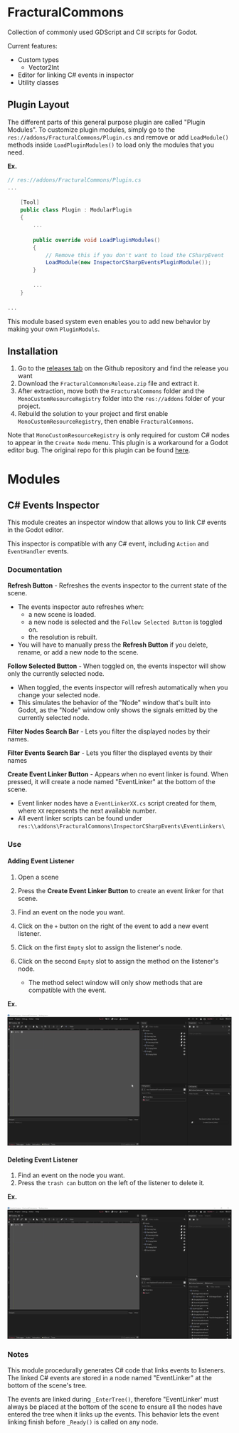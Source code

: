 # FracturalCommons

Collection of commonly used GDScript and C# scripts for Godot.

Current features:
- Custom types
  - Vector2Int
- Editor for linking C# events in inspector
- Utility classes

## Plugin Layout
The different parts of this general purpose plugin are called "Plugin Modules". To customize plugin modules, simply go to the `res://addons/FracturalCommons/Plugin.cs` and remove or add `LoadModule()` methods inside `LoadPluginModules()` to load only the modules that you need.

**Ex.**

```C#
// res://addons/FracturalCommons/Plugin.cs
...

    [Tool]
    public class Plugin : ModularPlugin
    {
        ...

        public override void LoadPluginModules()
        {
            // Remove this if you don't want to load the CSharpEvent
            LoadModule(new InspectorCSharpEventsPluginModule());
        }

        ...
    }

...
```

This module based system even enables you to add new behavior by making your own `PluginModuls`.

## Installation

1. Go to the [releases tab](https://github.com/Fractural/FracturalCommons/releases/) on the Github repository and find the release you want
2. Download the `FracturalCommonsRelease.zip` file and extract it.
3. After extraction, move both the `FracturalCommons` folder and the `MonoCustomResourceRegistry` folder into the `res://addons` folder of your project.
4. Rebuild the solution to your project and first enable `MonoCustomResourceRegistry`, then enable  `FracturalCommons`.

Note that `MonoCustomResourceRegistry` is only required for custom C# nodes to appear in the `Create Node` menu. This plugin is a workaround for a Godot editor bug. The original repo for this plugin can be found [here](https://github.com/Atlinx/Godot-Mono-CustomResourceRegistry).

# Modules

## C# Events Inspector

This module creates an inspector window that allows you to link C# events in the Godot editor.

This inspector is compatible with any C# event, including `Action` and `EventHandler` events.

### Documentation

**Refresh Button** - Refreshes the events inspector to the current state of the scene. 

- The events inspector auto refreshes when:
    - a new scene is loaded.
    - a new node is selected and the `Follow Selected Button` is toggled on.
    - the resolution is rebuilt.
- You will have to manually press the **Refresh Button** if you delete, rename, or add a new node to the scene.  

**Follow Selected Button** - When toggled on, the events inspector will show only the currently selected node.

- When toggled, the events inspector will refresh automatically when you change your selected node.
- This simulates the behavior of the "Node" window that's built into Godot, as the "Node" window only shows the signals emitted by the currently selected node.

**Filter Nodes Search Bar** - Lets you filter the displayed nodes by their names.

**Filter Events Search Bar** - Lets you filter the displayed events by their names

**Create Event Linker Button** - Appears when no event linker is found. When pressed, it will create a node named "EventLinker" at the bottom of the scene.

- Event linker nodes have a `EventLinkerXX.cs` script created for them, where `XX` represents the next available number.
- All event linker scripts can be found under `res:\\addons\FracturalCommons\InspectorCSharpEvents\EventLinkers\`

### Use

#### Adding Event Listener
1. Open a scene
2. Press the **Create Event Linker Button** to create an event linker for that scene.
3. Find an event on the node you want.
4. Click on the `+` button on the right of the event to add a new event listener.
5. Click on the first `Empty` slot to assign the listener's node.
6. Click on the second `Empty` slot to assign the method on the listener's node.
    
    - The method select window will only show methods that are compatible with the event.

**Ex.**

![CSharp events inspector in action.](readme-assets/fractural_commons_csharp_events_inspector.gif)

#### Deleting Event Listener

1. Find an event on the node you want.
2. Press the `trash can` button on the left of the listener to delete it.

**Ex.**

![Event deletion demonstration.](readme-assets/fractural_commons_csharp_events_inspector_deletion.gif)

### Notes

This module procedurally generates C# code that links events to listeners. The linked C# events are stored in a node named "EventLinker" at the bottom of the scene's tree.

The events are linked during `_EnterTree()`, therefore "EventLinker' must always be placed at the bottom of the scene to ensure all the nodes have entered the tree when it links up the events. This behavior lets the event linking finish before `_Ready()` is called on any node.